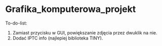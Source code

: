 # Grafika_komputerowa_projekt

To-do-list:

1. Zamiast przycisku w GUI, powiększanie zdjęcia przez dwuklik na nie.
2. Dodać IPTC info (najlepiej biblioteka TINY).
